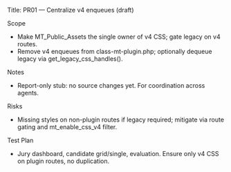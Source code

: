 Title: PR01 — Centralize v4 enqueues (draft)

Scope
- Make MT_Public_Assets the single owner of v4 CSS; gate legacy on v4 routes.
- Remove v4 enqueues from class-mt-plugin.php; optionally dequeue legacy via get_legacy_css_handles().

Notes
- Report-only stub: no source changes yet. For coordination across agents.

Risks
- Missing styles on non-plugin routes if legacy required; mitigate via route gating and mt_enable_css_v4 filter.

Test Plan
- Jury dashboard, candidate grid/single, evaluation. Ensure only v4 CSS on plugin routes, no duplication.
